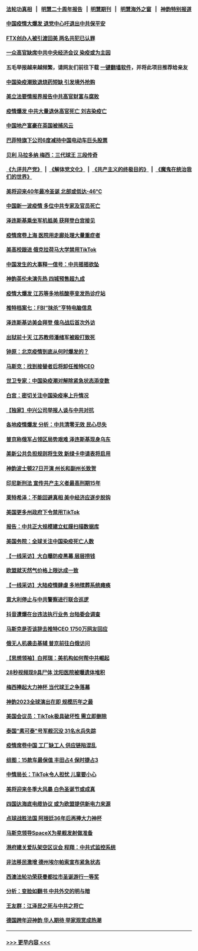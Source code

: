 #### [法轮功真相](https://github.com/gfw-breaker/truth/blob/master/README.md?t=0) &nbsp;&nbsp;|&nbsp;&nbsp; [明慧二十周年报告](https://github.com/gfw-breaker/mh-reports/blob/master/README.md?t=0) &nbsp;&nbsp;|&nbsp;&nbsp;[明慧期刊](https://github.com/gfw-breaker/mh-qikan) &nbsp;&nbsp;|&nbsp;&nbsp; [明慧海外之窗](https://github.com/gfw-breaker/mh-news/blob/master/README.md?t=0) &nbsp;&nbsp;|&nbsp;&nbsp; [神韵特别报道](https://github.com/gfw-breaker/mh-news/blob/master/shenyun.md?t=0)
#### [中国疫情大爆发 退党中心吁退出中共保平安](../pages/nf4514/n13889513.md?t=12222143) 
#### [FTX创办人被引渡回美 两名共犯已认罪](../pages/nf4514/n13889507.md?t=12222143) 
#### [一众高官缺席中共中央经济会议 染疫或为主因](../pages/nf4514/n13889370.md?t=12222143) 
#### 五毛举报越来越频繁，请网友们前往下载 [一键翻墙软件](https://github.com/gfw-breaker/ssr-accounts)，并将此项目推荐给亲友
#### [中国染疫潮致退烧药短缺 引发境外抢购](../pages/nf4514/n13889200.md?t=12222143) 
#### [美立法要情报界报告中共高官财富与腐败](../pages/nf4514/n13889226.md?t=12222143) 
#### [疫情爆发 中共大量退休高官死亡 刘吉染疫亡](../pages/nf4514/n13889203.md?t=12222143) 
#### [中国地产富豪在英国被捕风云](../pages/nf4514/n13889163.md?t=12222143) 
#### [巴菲特旗下公司6度减持中国电动车巨头股票](../pages/nf4514/n13889125.md?t=12222143) 
#### [贝利 马拉多纳 梅西：三代球王 三段传奇](../pages/nf4514/n13889249.md?t=12222143) 
#### [《九评共产党》](https://github.com/begood0513/9ping.md/blob/master/README.md) &nbsp;|&nbsp; [《解体党文化》](../../../../jtdwh.md/blob/master/README.md)  &nbsp;|&nbsp; [《共产主义的终极目的》](../../../../gczydzjmd.md/blob/master/README.md) &nbsp;|&nbsp; [《魔鬼在统治我们的世界》](../../../../mgztzwmdsj.md/blob/master/README.md) 
#### [美将迎来40年最冷圣诞 北部或低达-46°C](../pages/nf4514/n13889182.md?t=12222143) 
#### [中国新一波疫情 多位中共专家及官员死亡](../pages/nf4514/n13888436.md?t=12222143) 
#### [泽连斯基乘坐军机抵美 获拜登白宫接见](../pages/nf4514/n13889215.md?t=12222143) 
#### [疫情席卷上海 医院用走廊处理大量重症者](../pages/nf4514/n13889152.md?t=12222143) 
#### [美高校跟进 俄克拉荷马大学禁用TikTok](../pages/nf4514/n13889148.md?t=12222143) 
#### [中国发生的大事释一信号：中共摇摇欲坠](../pages/nf4514/n13888494.md?t=12222143) 
#### [神韵英伦未演先热 四城预售超九成](../pages/nf4514/n13886906.md?t=12222143) 
#### [疫情大爆发 江苏等多地核酸亭变发热诊疗站](../pages/nf4514/n13888799.md?t=12222143) 
#### [推特档案七：FBI“抹杀”亨特电脑信息](../pages/nf4514/n13888824.md?t=12222143) 
#### [泽连斯基访美会拜登 俄乌战后首次外访](../pages/nf4514/n13888704.md?t=12222143) 
#### [出狱前十天 江苏教师潘绪军被殴打致死](../pages/nf4514/n13888230.md?t=12222143) 
#### [钟原：北京疫情到底从何时爆发的？](../pages/nf4514/n13888677.md?t=12222143) 
#### [马斯克：找到接替者后将卸任推特CEO](../pages/nf4514/n13888678.md?t=12222143) 
#### [世卫专家：中国染疫潮对解除紧急状态添变数](../pages/nf4514/n13888628.md?t=12222143) 
#### [白宫：密切关注中国染疫率上升情况](../pages/nf4514/n13888511.md?t=12222143) 
#### [【独家】中兴公司举报人谈与中共对抗](../pages/nf4514/n13888499.md?t=12222143) 
#### [各地疫情爆发 分析：中共清零无效 民心尽失](../pages/nf4514/n13888470.md?t=12222143) 
#### [普京称俄军占领区局势艰难 泽连斯基现身乌东](../pages/nf4514/n13888383.md?t=12222143) 
#### [美新公共负担规则将生效 新绿卡申请表将启用](../pages/nf4514/n13888044.md?t=12222143) 
#### [神韵波士顿27日开演 州长和副州长致贺](../pages/nf4514/n13886444.md?t=12222143) 
#### [印尼新刑法 宣传共产主义者最高刑期15年](../pages/nf4514/n13888120.md?t=12222143) 
#### [莱特希泽：不能回避真相 美中经济应逐步脱钩](../pages/nf4514/n13887856.md?t=12222143) 
#### [美国更多州政府下令禁用TikTok](../pages/nf4514/n13887907.md?t=12222143) 
#### [报告：中共正大规模建立虹膜扫描数据库](../pages/nf4514/n13888092.md?t=12222143) 
#### [美国务院：全球关注中国染疫死亡人数](../pages/nf4514/n13887864.md?t=12222143) 
#### [【一线采访】大白曝防疫黑幕 层层捞钱](../pages/nf4514/n13887676.md?t=12222143) 
#### [欧盟就天然气价格上限达成一致](../pages/nf4514/n13887812.md?t=12222143) 
#### [【一线采访】大陆疫情肆虐 多地殡葬系统瘫痪](../pages/nf4514/n13887606.md?t=12222143) 
#### [意大利停止与中共警察进行联合巡逻](../pages/nf4514/n13887808.md?t=12222143) 
#### [抖音遭爆在台违法执行业务 台陆委会调查](../pages/nf4514/n13887076.md?t=12222143) 
#### [马斯克是否该辞去推特CEO 1750万网友回应](../pages/nf4514/n13887768.md?t=12222143) 
#### [俄无人机袭击基辅 普京前往白俄访问](../pages/nf4514/n13887617.md?t=12222143) 
#### [【思想领袖】白邦瑞：美机构如何帮中共崛起](../pages/nf4514/n13884098.md?t=12222143) 
#### [28秒视频现9具尸体 沈阳医院被曝遗体堆积](../pages/nf4514/n13887513.md?t=12222143) 
#### [梅西捧起大力神杯 当代球王之争落幕](../pages/nf4514/n13887283.md?t=12222143) 
#### [神韵2023全球演出在即 规模历年之最](../pages/nf4514/n13884145.md?t=12222143) 
#### [美国会议员：TikTok极具破坏性 需立即删除](../pages/nf4514/n13887771.md?t=12222143) 
#### [泰国“素可泰”号军舰沉没 31名水兵失踪](../pages/nf4514/n13887571.md?t=12222143) 
#### [疫情席卷中国 工厂缺工人 供应链陷混乱](../pages/nf4514/n13887339.md?t=12222143) 
#### [组图：15款车最保值 丰田占4 保时捷占3](../pages/nf4514/n13885091.md?t=12222143) 
#### [中情局长：TikTok令人担忧 儿童要小心](../pages/nf4514/n13886411.md?t=12222143) 
#### [美将迎来冬季大风暴 白色圣诞节或成真](../pages/nf4514/n13887209.md?t=12222143) 
#### [四国达海底电缆协议 或为欧盟提供新电力来源](../pages/nf4514/n13887260.md?t=12222143) 
#### [点球战胜法国 阿根廷36年后再捧大力神杯](../pages/nf4514/n13887246.md?t=12222143) 
#### [马斯克领导SpaceX为星舰发射做准备](../pages/nf4514/n13887210.md?t=12222143) 
#### [港府建关爱队架空区议会 程翔：中共式监控系统](../pages/nf4514/n13887104.md?t=12222143) 
#### [非法移民激增 德州埃尔帕索宣布紧急状态](../pages/nf4514/n13887196.md?t=12222143) 
#### [西澳法轮功荣获曼都拉市圣诞游行一等奖](../pages/nf4514/n13886706.md?t=12222143) 
#### [分析：变脸如翻书 中共外交的明与暗](../pages/nf4514/n13886917.md?t=12222143) 
#### [王友群：江泽民之死与中共之将亡](../pages/nf4514/n13886245.md?t=12222143) 
#### [德国跨年迎神韵 华人期待 举家观赏成热潮](../pages/nf4514/n13886419.md?t=12222143) 

----
#### [ >>> 更早内容 <<< ](../indexes/nf4514-earlier.md)
